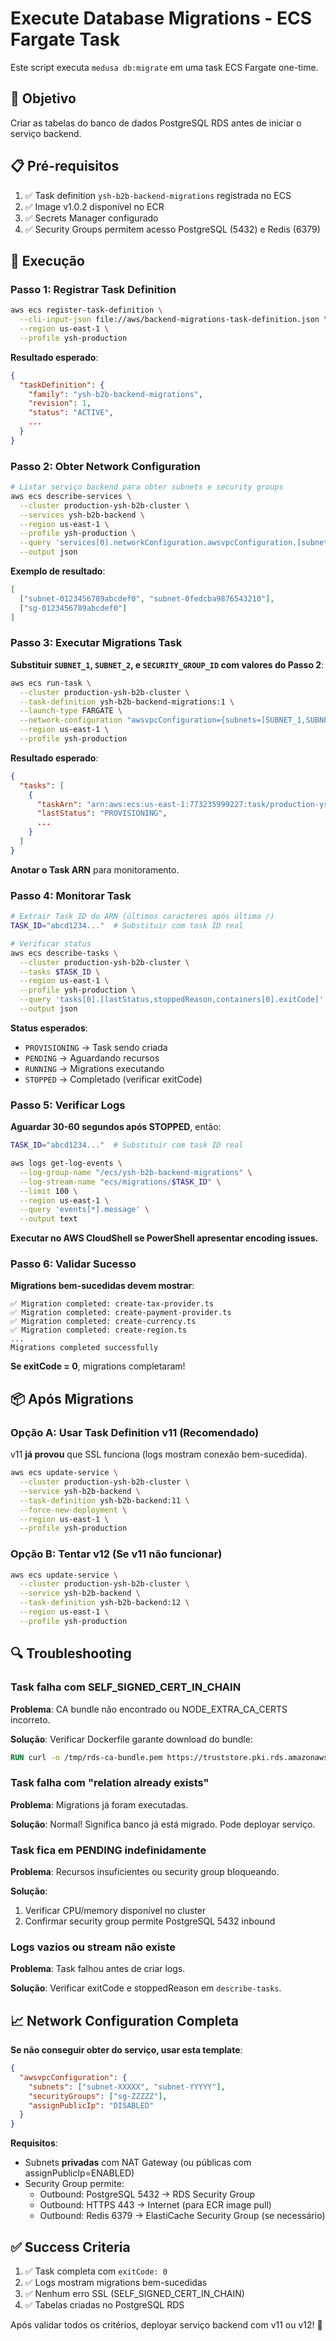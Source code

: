 # Execute Database Migrations - ECS Fargate Task

Este script executa `medusa db:migrate` em uma task ECS Fargate one-time.

## 🎯 Objetivo

Criar as tabelas do banco de dados PostgreSQL RDS antes de iniciar o serviço backend.

## 📋 Pré-requisitos

1. ✅ Task definition `ysh-b2b-backend-migrations` registrada no ECS
2. ✅ Image v1.0.2 disponível no ECR
3. ✅ Secrets Manager configurado
4. ✅ Security Groups permitem acesso PostgreSQL (5432) e Redis (6379)

## 🚀 Execução

### Passo 1: Registrar Task Definition

```bash
aws ecs register-task-definition \
  --cli-input-json file://aws/backend-migrations-task-definition.json \
  --region us-east-1 \
  --profile ysh-production
```

**Resultado esperado**:

```json
{
  "taskDefinition": {
    "family": "ysh-b2b-backend-migrations",
    "revision": 1,
    "status": "ACTIVE",
    ...
  }
}
```

### Passo 2: Obter Network Configuration

```bash
# Listar serviço backend para obter subnets e security groups
aws ecs describe-services \
  --cluster production-ysh-b2b-cluster \
  --services ysh-b2b-backend \
  --region us-east-1 \
  --profile ysh-production \
  --query 'services[0].networkConfiguration.awsvpcConfiguration.[subnets,securityGroups]' \
  --output json
```

**Exemplo de resultado**:

```json
[
  ["subnet-0123456789abcdef0", "subnet-0fedcba9876543210"],
  ["sg-0123456789abcdef0"]
]
```

### Passo 3: Executar Migrations Task

**Substituir `SUBNET_1`, `SUBNET_2`, e `SECURITY_GROUP_ID` com valores do Passo 2**:

```bash
aws ecs run-task \
  --cluster production-ysh-b2b-cluster \
  --task-definition ysh-b2b-backend-migrations:1 \
  --launch-type FARGATE \
  --network-configuration "awsvpcConfiguration={subnets=[SUBNET_1,SUBNET_2],securityGroups=[SECURITY_GROUP_ID],assignPublicIp=DISABLED}" \
  --region us-east-1 \
  --profile ysh-production
```

**Resultado esperado**:

```json
{
  "tasks": [
    {
      "taskArn": "arn:aws:ecs:us-east-1:773235999227:task/production-ysh-b2b-cluster/abcd1234...",
      "lastStatus": "PROVISIONING",
      ...
    }
  ]
}
```

**Anotar o Task ARN** para monitoramento.

### Passo 4: Monitorar Task

```bash
# Extrair Task ID do ARN (últimos caracteres após última /)
TASK_ID="abcd1234..."  # Substituir com task ID real

# Verificar status
aws ecs describe-tasks \
  --cluster production-ysh-b2b-cluster \
  --tasks $TASK_ID \
  --region us-east-1 \
  --profile ysh-production \
  --query 'tasks[0].[lastStatus,stoppedReason,containers[0].exitCode]' \
  --output json
```

**Status esperados**:

- `PROVISIONING` → Task sendo criada
- `PENDING` → Aguardando recursos
- `RUNNING` → Migrations executando
- `STOPPED` → Completado (verificar exitCode)

### Passo 5: Verificar Logs

**Aguardar 30-60 segundos após STOPPED**, então:

```bash
TASK_ID="abcd1234..."  # Substituir com task ID real

aws logs get-log-events \
  --log-group-name "/ecs/ysh-b2b-backend-migrations" \
  --log-stream-name "ecs/migrations/$TASK_ID" \
  --limit 100 \
  --region us-east-1 \
  --query 'events[*].message' \
  --output text
```

**Executar no AWS CloudShell se PowerShell apresentar encoding issues.**

### Passo 6: Validar Sucesso

**Migrations bem-sucedidas devem mostrar**:

```
✅ Migration completed: create-tax-provider.ts
✅ Migration completed: create-payment-provider.ts
✅ Migration completed: create-currency.ts
✅ Migration completed: create-region.ts
...
Migrations completed successfully
```

**Se exitCode = 0**, migrations completaram!

## 📦 Após Migrations

### Opção A: Usar Task Definition v11 (Recomendado)

v11 **já provou** que SSL funciona (logs mostram conexão bem-sucedida).

```bash
aws ecs update-service \
  --cluster production-ysh-b2b-cluster \
  --service ysh-b2b-backend \
  --task-definition ysh-b2b-backend:11 \
  --force-new-deployment \
  --region us-east-1 \
  --profile ysh-production
```

### Opção B: Tentar v12 (Se v11 não funcionar)

```bash
aws ecs update-service \
  --cluster production-ysh-b2b-cluster \
  --service ysh-b2b-backend \
  --task-definition ysh-b2b-backend:12 \
  --region us-east-1 \
  --profile ysh-production
```

## 🔍 Troubleshooting

### Task falha com SELF_SIGNED_CERT_IN_CHAIN

**Problema**: CA bundle não encontrado ou NODE_EXTRA_CA_CERTS incorreto.

**Solução**: Verificar Dockerfile garante download do bundle:

```dockerfile
RUN curl -o /tmp/rds-ca-bundle.pem https://truststore.pki.rds.amazonaws.com/global/global-bundle.pem
```

### Task falha com "relation already exists"

**Problema**: Migrations já foram executadas.

**Solução**: Normal! Significa banco já está migrado. Pode deployar serviço.

### Task fica em PENDING indefinidamente

**Problema**: Recursos insuficientes ou security group bloqueando.

**Solução**:

1. Verificar CPU/memory disponível no cluster
2. Confirmar security group permite PostgreSQL 5432 inbound

### Logs vazios ou stream não existe

**Problema**: Task falhou antes de criar logs.

**Solução**: Verificar exitCode e stoppedReason em `describe-tasks`.

## 📈 Network Configuration Completa

**Se não conseguir obter do serviço, usar esta template**:

```json
{
  "awsvpcConfiguration": {
    "subnets": ["subnet-XXXXX", "subnet-YYYYY"],
    "securityGroups": ["sg-ZZZZZ"],
    "assignPublicIp": "DISABLED"
  }
}
```

**Requisitos**:

- Subnets **privadas** com NAT Gateway (ou públicas com assignPublicIp=ENABLED)
- Security Group permite:
  - Outbound: PostgreSQL 5432 → RDS Security Group
  - Outbound: HTTPS 443 → Internet (para ECR image pull)
  - Outbound: Redis 6379 → ElastiCache Security Group (se necessário)

## ✅ Success Criteria

1. ✅ Task completa com `exitCode: 0`
2. ✅ Logs mostram migrations bem-sucedidas
3. ✅ Nenhum erro SSL (SELF_SIGNED_CERT_IN_CHAIN)
4. ✅ Tabelas criadas no PostgreSQL RDS

Após validar todos os critérios, deployar serviço backend com v11 ou v12! 🚀
